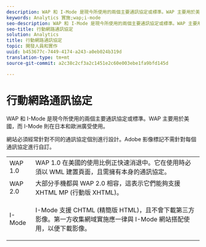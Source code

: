 ```yaml
---
description: WAP 和 I-Mode 是現今所使用的兩個主要通訊協定或標準。WAP 主要用於美國，而 I-Mode 則在日本和歐洲廣受使用。
keywords: Analytics 實施;wap;i-mode
seo-description: WAP 和 I-Mode 是現今所使用的兩個主要通訊協定或標準。WAP 主要用於美國，而 I-Mode 則在日本和歐洲廣受使用。
seo-title: 行動網路通訊協定
solution: Analytics
title: 行動網路通訊協定
topic: 開發人員和實作
uuid: b453677c-7449-4174-a243-a0eb024b319d
translation-type: tm+mt
source-git-commit: a2c38c2cf3a2c1451e2c60e003ebe1fa9bfd145d

---
```



# 行動網路通訊協定

WAP 和 I-Mode 是現今所使用的兩個主要通訊協定或標準。WAP 主要用於美國，而 I-Mode 則在日本和歐洲廣受使用。

網站必須經常針對不同的通訊協定個別進行設計。Adobe 影像標記不需針對每個通訊協定進行自訂。

<table id="table_EBE71664615F48E28B05C767ABDA062B"> 
 <tbody> 
  <tr> 
   <td colname="col1"> WAP 1.0 </td> 
   <td colname="col2"> WAP 1.0 在美國的使用比例正快速消退中。它在使用時必須以 WML 建置頁面，且需擁有本身的通訊協定。 </td> 
  </tr> 
  <tr> 
   <td colname="col1"> WAP 2.0 </td> 
   <td colname="col2"> 大部分手機都與 WAP 2.0 相容，這表示它們能夠支援 XHTML MP (行動版 XHTML)。 </td> 
  </tr> 
  <tr> 
   <td colname="col1"> I-Mode </td> 
   <td colname="col2"> <p> I-Mode 支援 CHTML (精簡版 HTML)，且不會下載第三方影像。第一方收集網域實施應一律與 I-Mode 網站搭配使用，以便下載影像。 </p> </td> 
  </tr> 
 </tbody> 
</table>

